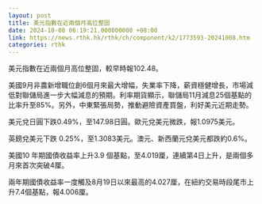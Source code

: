 ```yaml
---
layout: post
title: 美元指數在近兩個月高位整固
date: 2024-10-08 06:19:21.000000000 +08:00
link: https://news.rthk.hk/rthk/ch/component/k2/1773593-20241008.htm
categories: rthk
---
```


美元指數在近兩個月高位整固，較早時報102.48。

美國9月非農新增職位創6個月來最大增幅，失業率下降，薪資穩健增長，市場減低對聯儲局進一步大幅減息的預期。利率期貨顯示，聯儲局11月減息25個基點的比率升至85%。另外，中東緊張局勢，推動避險資產買盤，利好美元近期走勢。

美元兌日圓下跌0.49%，至147.98日圓。歐元兌美元微跌，報1.0975美元。

英鎊兌美元下跌 0.25%，至1.3083美元。澳元、新西蘭元兌美元都跌約0.6%。

美國10 年期國債收益率上升3.9 個基點，至4.019厘，連續第4日上升，是兩個多月來首次突破4厘。

兩年期國債收益率一度觸及8月19日以來最高的4.027厘，在紐約交易時段尾市上升7.4個基點，報4.006厘。
